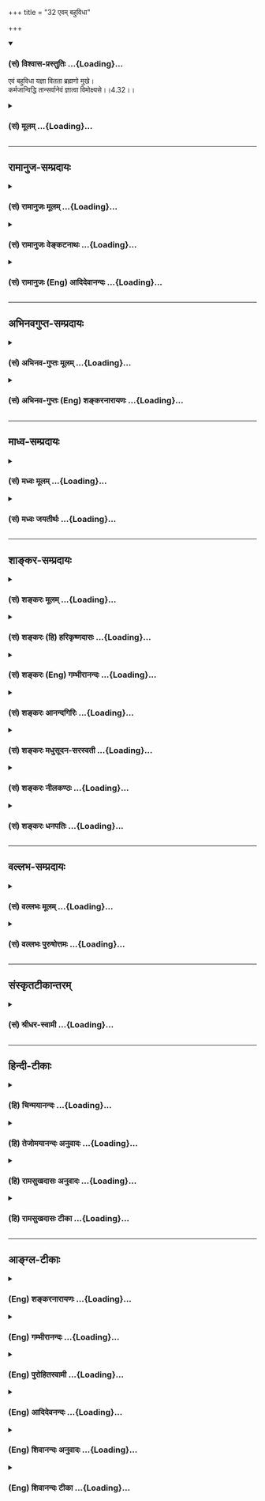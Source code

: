 +++
title = "32 एवम् बहुविधा"

+++
<div class="js_include" newlevelforh1="3" title="(सं) विश्वास-प्रस्तुतिः" unfilled url="/purANam_vaiShNavam/mahAbhAratam/06-bhIShma-parva/03-bhagavad-gItA-parva/saMskRtam/vishvAsa-prastutiH/04_jnAna-yogaH_brahmArp/32_evam_bahuvidhA.md">
<details open><summary><h3>(सं) विश्वास-प्रस्तुतिः ...{Loading}...</h3></summary>

एवं बहुविधा यज्ञा वितता ब्रह्मणो मुखे।  
कर्मजान्विद्धि तान्सर्वानेवं ज्ञात्वा विमोक्ष्यसे।।4.32।।
</details>
</div>
<div class="js_include collapsed" newlevelforh1="3" title="(सं) मूलम्" unfilled url="/purANam_vaiShNavam/mahAbhAratam/06-bhIShma-parva/03-bhagavad-gItA-parva/saMskRtam/mUlam/04_jnAna-yogaH_brahmArp/32_evam_bahuvidhA.md">
<details><summary><h3>(सं) मूलम् ...{Loading}...</h3></summary>

एवं बहुविधा यज्ञा वितता ब्रह्मणो मुखे।  
कर्मजान्विद्धि तान्सर्वानेवं ज्ञात्वा विमोक्ष्यसे।।4.32।।
</details>
</div>


_________________
## रामानुज-सम्प्रदायः
<div class="js_include collapsed" newlevelforh1="3" title="(सं) रामानुजः मूलम्" unfilled url="/purANam_vaiShNavam/mahAbhAratam/06-bhIShma-parva/03-bhagavad-gItA-parva/saMskRtam/rAmAnujaH/mUlam/04_jnAna-yogaH_brahmArp/32_evam_bahuvidhA.md">
<details><summary><h3>(सं) रामानुजः मूलम् ...{Loading}...</h3></summary>

।।4.32।।**एवं** हि **बहु**प्रकाराः कर्मयोगाः **ब्रह्मणो मुखे वितताः**
आत्मयाथात्म्यावाप्तिसाधनतया स्थिताः **तान्** उक्तलक्षणानुक्तभेदान्
कर्मयोगान् **सर्वान् कर्मजान् विद्धि।** अहरहः
अनुष्ठीयमाननित्यनैमित्तिककर्मानुष्ठानजान् विद्धि। **एवं ज्ञात्वा**
यथोक्तप्रकारेण अनुष्ठाय विमोक्ष्यसे। अन्तर्गतज्ञानतया कर्मणो
ज्ञानाकारत्वम् उक्तम् तत्र अन्तर्गतज्ञाने कर्मणि ज्ञानांशस्य एव
प्राधान्यम् आह

</details>
</div>
<div class="js_include collapsed" newlevelforh1="3" title="(सं) रामानुजः वेङ्कटनाथः" unfilled url="/purANam_vaiShNavam/mahAbhAratam/06-bhIShma-parva/03-bhagavad-gItA-parva/saMskRtam/rAmAnujaH/venkaTanAthaH/04_jnAna-yogaH_brahmArp/32_evam_bahuvidhA.md">
<details><summary><h3>(सं) रामानुजः वेङ्कटनाथः ...{Loading}...</h3></summary>

  
  
।।4.32।। एवं कर्मयोगावान्तरभेदानुपदिश्य तत्तद्भेदेऽपि साधारणानां
नित्यनैमित्तिकानां अवश्यानुष्ठेयत्वं तत्परित्यागे प्रत्यवायश्चाभिहितः
अस्यैवार्थस्योपसंहारः क्रियतेएवमिति श्लोकेन।
बहुप्रकारकर्मयोगभेदोपदेशानन्तरमेवएवं बहुविधा यज्ञाः इति वचनं
प्रकृतविषयमेव भवितुमर्हतीत्यभिप्रायेणाहएवं हि बहुप्रकाराः कर्मयोगा इति।
ब्रह्मशब्दोऽत्र यथावस्थितात्मविषयः वेदादिपरत्वे प्रकृतौचित्याभावात्।
मुखशब्दश्चोपायविषयः। आहुश्च नैघण्टुकाःमुखं तु वदने मुख्ये ताम्रे
द्वाराभ्युपाययोः इति। आत्मनः प्राप्त्युपाये कर्मयोगे अवान्तरभेदतया वितता
इत्यर्थः। तदाह आत्मयाथात्म्येति। तानिति निर्देशः
प्रस्तुतसमस्ताकारपरामर्शीसर्वानिति चाशेषावान्तरभेदसङ्ग्रह
इत्यभिप्रायेणउक्तलक्षणानुक्तभेदानित्युक्तम्। उभाभ्यां पदाभ्यां
एवंशब्दबहुविधशब्दयोरर्थोक्तिर्वा। अन्तर्भूतज्ञानतया
ज्ञानाकारत्वमुक्तलक्षणत्वम्। उक्तलक्षणानिति
वदताऽध्यायार्थतयाऽऽरम्भनिर्दिष्टेषु कर्मयोगस्वरूपाभिधानमपि कृतं भवतीति
सूचितम्। सर्वान् कर्मजान्विद्धि इति पृथग्वचनात्प्राणायामादीनां प्राधान्यं
नित्यनैमित्तिकादीनां तदर्थत्वं चाहअहरहरिति। अनेन तस्याकरणे सर्वानर्हतया
यावत्फलमनुष्ठेयत्वं प्रतिदिवसं
पापहरणेनोत्तरोत्तरसत्त्वोन्मेषहेतुत्वेनात्यन्तोपयुक्तत्वं च सूचितम्।  
  

</details>
</div>
<div class="js_include collapsed" newlevelforh1="3" title="(सं) रामानुजः (Eng) आदिदेवानन्दः" unfilled url="/purANam_vaiShNavam/mahAbhAratam/06-bhIShma-parva/03-bhagavad-gItA-parva/saMskRtam/rAmAnujaH/english/AdidevAnandaH/04_jnAna-yogaH_brahmArp/32_evam_bahuvidhA.md">
<details><summary><h3>(सं) रामानुजः (Eng) आदिदेवानन्दः ...{Loading}...</h3></summary>

4.32 Thus there are many kinds of Kamra Yoga, which are spread out for
the attainment of the Brahman. That means, they lead to the realisaion
of the true nature of the individual self. Know that all these are forms
of Karma Yoga, which have been previoulsy defined and diversified, as
born of actions. That means, know them as resulting from occasional and
obligatory rites performed day by day. Knowing thus, observing them in
the manner prescribed, you will be released. It has been stated that
actions have the form of knowledge because of the inclusion of knowledge
in them. Now Sri Krsna explains the predominance of the component of
knowledge in such actions which include knowledge within themselves.

</details>
</div>


_________________
## अभिनवगुप्त-सम्प्रदायः
<div class="js_include collapsed" newlevelforh1="3" title="(सं) अभिनव-गुप्तः मूलम्" unfilled url="/purANam_vaiShNavam/mahAbhAratam/06-bhIShma-parva/03-bhagavad-gItA-parva/saMskRtam/abhinava-guptaH/mUlam/04_jnAna-yogaH_brahmArp/32_evam_bahuvidhA.md">
<details><summary><h3>(सं) अभिनव-गुप्तः मूलम् ...{Loading}...</h3></summary>

।।4.32।। एवमिति। सर्वे च एते यज्ञा ब्रह्मणो मुखे द्वारा उपायत्वे कथिताः।
तेषु कर्मणामनुगमोऽस्तीत्येवं ज्ञात्वा त्वमपि बन्धनान्मोक्षमेष्यसि।

</details>
</div>
<div class="js_include collapsed" newlevelforh1="3" title="(सं) अभिनव-गुप्तः (Eng) शङ्करनारायणः" unfilled url="/purANam_vaiShNavam/mahAbhAratam/06-bhIShma-parva/03-bhagavad-gItA-parva/saMskRtam/abhinava-guptaH/english/shankaranArAyaNaH/04_jnAna-yogaH_brahmArp/32_evam_bahuvidhA.md">
<details><summary><h3>(सं) अभिनव-गुप्तः (Eng) शङ्करनारायणः ...{Loading}...</h3></summary>

4.32 Evam etc. All these sacrifices have been detailed in the mouth of
i.e., at the entrance to, i.e., as means to \[attain\], the Brahman. In
them there lies the practice of actions as common factor. By knowing in
this manner, you too shall attain liberation from bondage. The
speciality here is this :

</details>
</div>


_________________
## माध्व-सम्प्रदायः
<div class="js_include collapsed" newlevelforh1="3" title="(सं) मध्वः मूलम्" unfilled url="/purANam_vaiShNavam/mahAbhAratam/06-bhIShma-parva/03-bhagavad-gItA-parva/saMskRtam/madhvaH/mUlam/04_jnAna-yogaH_brahmArp/32_evam_bahuvidhA.md">
<details><summary><h3>(सं) मध्वः मूलम् ...{Loading}...</h3></summary>

।।4.32।। ब्रह्मणः परमात्मनो मुखे। अहं हि सर्वयज्ञानां भोक्ता च प्रभुरेव च
9।24 इति वक्ष्यति। मानसिकवाचिककायिककर्मजा एव हि ते सर्वे। एवं ज्ञात्वा
तानि कर्माणि कृत्वा विमोक्ष्यसे। युद्धं परित्यज्य यन्मोक्षार्थं करिष्यसि
तदपि कर्म। अतो विहितं न त्याज्यमिति भावः।

</details>
</div>
<div class="js_include collapsed" newlevelforh1="3" title="(सं) मध्वः जयतीर्थः" unfilled url="/purANam_vaiShNavam/mahAbhAratam/06-bhIShma-parva/03-bhagavad-gItA-parva/saMskRtam/madhvaH/jayatIrthaH/04_jnAna-yogaH_brahmArp/32_evam_bahuvidhA.md">
<details><summary><h3>(सं) मध्वः जयतीर्थः ...{Loading}...</h3></summary>

।।4.32।। ब्रह्मणो मुखे वितताः इत्यस्य वेदप्रतिपादिता इति व्याख्यानमसत्
मुखशब्दवैयर्थ्यादित्यभिप्रायेणाह **ब्रह्मण** इति। परमात्मनः
सर्वयज्ञभोक्तृत्वं कुतो भगवत्सम्मतं इत्यत आह **अहं ही**ति। उपासनादीनां
कर्मजत्वाभावात्कर्मजान्विद्धि तान् सर्वान् इत्ययुक्तमित्यत आह
**मानसिके**ति। अत्र विमोक्ष्यस इति सन्नन्तान्मुचः कर्मकर्तरि लट्। तस्य
प्रकृतोपयुक्ततयाऽर्थमाह **एवमि**ति। एवं ज्ञात्वाऽपि यदि सर्वेऽपि यज्ञाः
कर्मजा इति जानासि तर्हि तानि युद्धादीनि स्वविहितानि कर्माणि कृत्वैव
विमोक्ष्यसे संसारादात्मानं मोक्तुमिच्छसि। सर्वेषां कर्मजत्वज्ञाने तवैव
मोक्षार्थं युद्धादिकं कर्तव्यमितीच्छा भविष्यतीत्यर्थः। तत्कथमित्यत आह
**युद्धमि**ति। यद्येवमनेके यज्ञास्तर्हि किं कर्मात्मकेन युद्धेन
उपासनादिनैवाहं कृती स्यामित्यर्जुनस्य हार्दं ज्ञात्वा भगवतेदमुक्तम्।
**तस्यायं भावः** मोक्षार्थं यदुपासनादिकं युद्धं परित्यज्य करिष्यसि तदपि
कर्म। तथा च त्वया विहितातिक्रम एव कृतः स्यात्। न तु कर्मत्यागः। अत एवं
जानतस्तव विहितयुद्धादिकं न त्याज्यमिति बुद्धिर्भविष्यतीत्यर्थः।
विमोक्ष्यस इति लृडन्तत्वपक्षेऽयमर्थः। किं सर्वयज्ञानां
कर्मजत्वज्ञानमात्रेण मोक्षः तथा चकुरु कर्मैव 4।15 इति विधानं
व्यर्थमित्यत आह **एवमि**ति। कर्मजान्विद्धि इत्यनेन कथमर्जुनस्य
शङ्कापरिहारः इत्यत आह **युद्धमि**ति।

</details>
</div>


_________________
## शाङ्कर-सम्प्रदायः
<div class="js_include collapsed" newlevelforh1="3" title="(सं) शङ्करः मूलम्" unfilled url="/purANam_vaiShNavam/mahAbhAratam/06-bhIShma-parva/03-bhagavad-gItA-parva/saMskRtam/shankaraH/mUlam/04_jnAna-yogaH_brahmArp/32_evam_bahuvidhA.md">
<details><summary><h3>(सं) शङ्करः मूलम् ...{Loading}...</h3></summary>

।।4.32।। **एवं** यथोक्ता **बहुविधा** बहुप्रकारा **यज्ञाः वितताः**
विस्तीर्णाः **ब्रह्मणो** वेदस्य **मुखे** द्वारे वेदद्वारेण अवगम्यमानाः
ब्रह्मणो मुखे वितता उच्यन्ते तद्यथा वाचि हि प्राणं जुहुमः इत्यादयः।
**कर्मजान्** कायिकवाचिकमानसकर्मोद्भवान् **विद्धि तान् सर्वान्**
अनात्मजान् निर्व्यापारो हि आत्मा। अत **एवं ज्ञात्वा विमोक्ष्यसे**
अशुभात्। न मद्व्यापारा इमे निर्व्यापारोऽहम् उदासीन इत्येवं ज्ञात्वा
अस्मात् सम्यग्दर्शनात् मोक्ष्यसे संसारबन्धनात् इत्यर्थः।। ब्रह्मार्पणम्
इत्यादिश्लोकेन सम्यग्दर्शनस्य यज्ञत्वं संपादितम्। यज्ञाश्च अनेके
उपदिष्टाः। तैः सिद्धपुरुषार्थप्रयोजनैः ज्ञानं स्तूयते। कथम्

</details>
</div>
<div class="js_include collapsed" newlevelforh1="3" title="(सं) शङ्करः (हि) हरिकृष्णदासः" unfilled url="/purANam_vaiShNavam/mahAbhAratam/06-bhIShma-parva/03-bhagavad-gItA-parva/saMskRtam/shankaraH/hindI/harikRShNadAsaH/04_jnAna-yogaH_brahmArp/32_evam_bahuvidhA.md">
<details><summary><h3>(सं) शङ्करः (हि) हरिकृष्णदासः ...{Loading}...</h3></summary>

।।4.32।। इसी प्रकार उपर्युक्त बहुत प्रकारके यज्ञ ब्रह्मके यानी वेदके
मुखमें विस्तृत हैं। वेदद्वारा ही सब यज्ञ जाननेमें आते हैं इसी अभिप्रायसे
ब्रह्मके मुखमें विस्तारित हैं ऐसा कहा है। जैसे हम वाणीमें ही प्राणोंको
हवन करते हैं इत्यादि ( इसी तरह अन्य सब यज्ञोंका भी वेदमें विधान है )। उन
सब यज्ञोंको तू कर्मजकायिक वाचिक और मानसिक क्रियाद्वारा ही होनेवाले जान
वे यज्ञ आत्मासे होनेवाले नहीं हैं क्योंकि आत्मा हलनचलन आदि क्रियाओंसे
रहित है। सुतरां इस प्रकार जानकर तू अशुभसे मुक्त हो जायगा अर्थात् यह सब
कर्म मेरेद्वारा सम्पादित नहीं हैं मैं तो निष्क्रिय और उदासीन हूँ इस
प्रकार जानकर इस सम्यक् ज्ञानके प्रभावसे तू संसारबन्धनसे मुक्त हो जायगा।

</details>
</div>
<div class="js_include collapsed" newlevelforh1="3" title="(सं) शङ्करः (Eng) गम्भीरानन्दः" unfilled url="/purANam_vaiShNavam/mahAbhAratam/06-bhIShma-parva/03-bhagavad-gItA-parva/saMskRtam/shankaraH/english/gambhIrAnandaH/04_jnAna-yogaH_brahmArp/32_evam_bahuvidhA.md">
<details><summary><h3>(सं) शङ्करः (Eng) गम्भीरानन्दः ...{Loading}...</h3></summary>

4.32 Evam, thus; bahu-vidha yajnah, various kinds of sacrifices as
described; vitatah, lie spread; mukhe, at the mouth, at the door;
brahmanah, of the Vedas. Those which are known through the Vedas- as for
instance, 'We offer the vital force into speech', etc.-are said to be
vitatah, spread, elaborated; mukhe, at the mouth; brahmanah, of the
Vedas. Viddhi, know; tan, them; sarvan, all; to be karmajan, born of
action, accoplished through the activities of body, speech and mind, but
not born of the Self. For the Self is actionless. Hence, jnatva,
knowing; evam, thus; vimoksyase, you will become liberated from evil. By
knowing thus- 'These are not my actions; I am actionless and
detached'-You will be freed from worldly bondage as a result of this
full enlightenment. This is the purport. Through the verse beginning
with, 'The ladle is Brahman' etc., complete Illumination has been
represented as a sacrifice. And sacrifices of various kinds have been
taught. With the help of \[Some translate this as: As compared
with৷৷.-Tr.\] those (sacrifices) that are meant for accomplishing
desireable human ends, Knowledge (considered as a sacrifice) is being
extolled: How;

</details>
</div>
<div class="js_include collapsed" newlevelforh1="3" title="(सं) शङ्करः आनन्दगिरिः" unfilled url="/purANam_vaiShNavam/mahAbhAratam/06-bhIShma-parva/03-bhagavad-gItA-parva/saMskRtam/shankaraH/AnandagiriH/04_jnAna-yogaH_brahmArp/32_evam_bahuvidhA.md">
<details><summary><h3>(सं) शङ्करः आनन्दगिरिः ...{Loading}...</h3></summary>

।।4.32।। उक्तानां यज्ञानां वेदमूलकत्वेनोत्प्रेक्षानिबन्धनत्वं निरस्यति
**एवमिति। आत्मव्यापारसाध्यत्वमुक्तकर्मणामाशङ्क्य दूषयति** कर्मजानिति।
**आत्मनो निर्व्यापारत्वज्ञाने फलमाह** एवमिति। **कथं यथोक्तानां यज्ञानां
वेदस्य मुखे विस्तीर्णत्वमित्याशङ्क्याह** वेदद्वारेणेति।
**तेनावगम्यमानत्वमेवोदाहरति** तद्यथेति।**एतद्ध स्म वै तत्पूर्वे विद्वांस
आहुः इत्युपक्रम्याध्ययनाद्याक्षिप्य हेत्वाकाङ्क्षायामुक्तं** वाचि हीति।
**ज्ञानशक्तिमद्विषये क्रियाशक्तिमदुपसंहारोऽत्र विवक्षितःप्राणे वा वाचं
यो ह्येव प्रभवः स एवाप्ययः इति वाक्यमादिशब्दार्थः। ज्ञानशक्तिमतां
क्रियाशक्तिमतां चान्यान्योत्पत्तिप्रलयत्वात्तदभावे
नाध्ययनादिसिद्धिरित्यर्थः। कर्मणामात्मजन्यत्वाभावे हेतुमाह**
निर्व्यापारो हीति। **तस्य च निर्व्यापारत्वं फलवत्त्वाज्ज्ञातव्यमित्याह**
अत इति। **एवं ज्ञानमेव ज्ञापयन्नुक्तं व्यनक्ति** नेत्यादिना।

</details>
</div>
<div class="js_include collapsed" newlevelforh1="3" title="(सं) शङ्करः मधुसूदन-सरस्वती" unfilled url="/purANam_vaiShNavam/mahAbhAratam/06-bhIShma-parva/03-bhagavad-gItA-parva/saMskRtam/shankaraH/madhusUdana-sarasvatI/04_jnAna-yogaH_brahmArp/32_evam_bahuvidhA.md">
<details><summary><h3>(सं) शङ्करः मधुसूदन-सरस्वती ...{Loading}...</h3></summary>

।।4.32।। किं त्वया स्वोत्प्रेक्षामात्रेणैवमुच्यते नहि वेद एवात्र
प्रमाणमित्याह एवं यथोक्ता बहुविधा बहुप्रकारा यज्ञाः
सर्ववैदिकश्रेयःसाधनरूपा वितता विस्तृताः ब्रह्मणो वेदस्य मुखे द्वारे
वेदद्वारेणैव तेऽवगता इत्यर्थः। वेदवाक्यानि तु प्रत्येकं
विस्तरभयान्नोदाह्नियन्ते। कर्मजान्कायिकवाचिकमानसकर्मोद्भवान्विद्धि
जानीहि तान्सर्वान्यज्ञान्नात्मजान्। निर्व्यापारो ह्यात्मा न तद्व्यापारा
एते किंतु निर्व्यापारोऽहमुदासीन इत्येवं ज्ञात्वा विमोक्ष्यसे।
अस्मात्संसारबन्धनादिति शेषः।

</details>
</div>
<div class="js_include collapsed" newlevelforh1="3" title="(सं) शङ्करः नीलकण्ठः" unfilled url="/purANam_vaiShNavam/mahAbhAratam/06-bhIShma-parva/03-bhagavad-gItA-parva/saMskRtam/shankaraH/nIlakaNThaH/04_jnAna-yogaH_brahmArp/32_evam_bahuvidhA.md">
<details><summary><h3>(सं) शङ्करः नीलकण्ठः ...{Loading}...</h3></summary>

।।4.32।।**एवमिति।** ब्रह्मणो वेदस्य मुखे द्वारे। वेदद्वारेणैव वितता
विस्तारिताः। गुरुभिरुपदिष्टा इत्यर्थः।
कर्मजान्कायिकवाचिकमानसिककर्मजान्नतु नैष्कर्म्यरूपान्। एवं
ज्ञात्वास्मादशुभान्मोक्ष्यसे। तत्त्वज्ञानोत्पत्तिद्वारेणेत्यर्थः।

</details>
</div>
<div class="js_include collapsed" newlevelforh1="3" title="(सं) शङ्करः धनपतिः" unfilled url="/purANam_vaiShNavam/mahAbhAratam/06-bhIShma-parva/03-bhagavad-gItA-parva/saMskRtam/shankaraH/dhanapatiH/04_jnAna-yogaH_brahmArp/32_evam_bahuvidhA.md">
<details><summary><h3>(सं) शङ्करः धनपतिः ...{Loading}...</h3></summary>

।।4.32।। उक्तानां यज्ञानां वेदमूलत्वेनाप्रामाण्यशङ्का वारयति **एवमिति।**
बहुविधा बहुप्रकारा यज्ञाः ब्रह्मणो वेदस्य मुखे द्वारे वितता विस्तीर्णाः
वेदद्वारेणावगम्यमानाः तान्सर्वान्कायिकवाचिकमानसकर्मोद्भवान् विद्धि।
निर्व्यापारो ह्यात्मा न ममात्मस्वरुपस्योदासीनस्य व्यापारा एते इत्येवं
ज्ञात्वाऽस्मात्संसारबन्धनान्मोक्ष्यसे।

</details>
</div>


_________________
## वल्लभ-सम्प्रदायः
<div class="js_include collapsed" newlevelforh1="3" title="(सं) वल्लभः मूलम्" unfilled url="/purANam_vaiShNavam/mahAbhAratam/06-bhIShma-parva/03-bhagavad-gItA-parva/saMskRtam/vallabhaH/mUlam/04_jnAna-yogaH_brahmArp/32_evam_bahuvidhA.md">
<details><summary><h3>(सं) वल्लभः मूलम् ...{Loading}...</h3></summary>

।।4.32।। एवं च वेदे प्रारम्भ एव बहुविधा यज्ञा वितताः तानि धर्माणि
प्रथमान्यासन् ऋक्सं.8।6।19।6यजुस्सं.31।16 यज्ञेन यज्ञमयजन्त देवाः
विश्वसृजो वै सत्त्रमासते इत्यादौ कर्मजान् स्वक्रियानिर्वर्त्यान्
वेदोक्तान् यज्ञपदवाच्यानवधारय एवं ज्ञात्वा मोक्ष्यसे। दुःखाभावः सुखं
चेति पुरुषार्थद्वयं मतम्। मोक्षः कामस्तयोरङ्गं इति वाक्यान्मोक्षस्तव
भवष्यतीति भावः।

</details>
</div>
<div class="js_include collapsed" newlevelforh1="3" title="(सं) वल्लभः पुरुषोत्तमः" unfilled url="/purANam_vaiShNavam/mahAbhAratam/06-bhIShma-parva/03-bhagavad-gItA-parva/saMskRtam/vallabhaH/puruShottamaH/04_jnAna-yogaH_brahmArp/32_evam_bahuvidhA.md">
<details><summary><h3>(सं) वल्लभः पुरुषोत्तमः ...{Loading}...</h3></summary>

  
  
।।4.32।। नन्वेवं बहुप्रकारयज्ञस्वरूपोक्त्या मया किं कार्यं इत्याशङ्क्याह
एवमिति। एवं बहुविधाः पूर्वोक्तप्रकारेण बहुप्रकारा यज्ञा मदंशकाः ब्रह्मणो
वेदस्य मुखे वितताः निस्सृताः तान् सर्वान् कर्मजान् एतत्क्रियोत्पन्नान्
विद्धि जानीहि। एवं तान् ज्ञात्वा विमोक्ष्यसे
मत्प्राप्तिप्रतिबन्धैर्मुक्तो भविष्यसीत्यर्थः। मया तव
वेदाद्युक्तत्वाद्यज्ञादिकर्मसु आसक्त्यभावार्थमेवं बहुप्रकारका यज्ञा
उक्ता इति भावः।  
  

</details>
</div>


_________________
## संस्कृतटीकान्तरम्
<div class="js_include collapsed" newlevelforh1="3" title="(सं) श्रीधर-स्वामी" unfilled url="/purANam_vaiShNavam/mahAbhAratam/06-bhIShma-parva/03-bhagavad-gItA-parva/saMskRtam/shrIdhara-svAmI/04_jnAna-yogaH_brahmArp/32_evam_bahuvidhA.md">
<details><summary><h3>(सं) श्रीधर-स्वामी ...{Loading}...</h3></summary>

।।4.32।। ज्ञानयज्ञं स्तोतुमुक्तान्यज्ञानुपसंहरति **एवमिति।** ब्रह्मणो
वेदस्य मुखे वितताः। वेदेन साक्षाद्विहिता इत्यर्थः। तथापि
तान्सर्वान्वाङ्मनःकायकर्मजनितानात्मस्वरूपसंस्पर्शरहितान्विद्धि जानीहि।
आत्मनः कर्मागोचरत्वादेवं ज्ञात्वा ज्ञाननिष्ठः सन्संसाराद्विमुक्तो
भविष्यसि।

</details>
</div>


_________________
## हिन्दी-टीकाः
<div class="js_include collapsed" newlevelforh1="3" title="(हि) चिन्मयानन्दः" unfilled url="/purANam_vaiShNavam/mahAbhAratam/06-bhIShma-parva/03-bhagavad-gItA-parva/hindI/chinmayAnandaH/04_jnAna-yogaH_brahmArp/32_evam_bahuvidhA.md">
<details><summary><h3>(हि) चिन्मयानन्दः ...{Loading}...</h3></summary>

।।4.32।। जगत् में देखा जाता है कि दो विभिन्न कर्मों के फल भी भिन्नभिन्न
होते हैं। अत इन बारह यज्ञकर्मों के फल भी विभिन्न होने चाहिए। यह दर्शाने
के लिये कि इनमें भेद प्रतीत होते हुए भी सब का लक्ष्य एक ही है यहाँ कहा
है कि इस प्रकार बहुत से यज्ञ ब्रह्मा के मुख में फैले हुए है इसका
तात्पर्य है कि सभी यज्ञों का लक्ष्य ब्रह्म ही है। सभी राजमार्ग राजधानी
को ही जाते हैं। उन सबको कर्मों से उत्पन्न हुए जानो भगवान् के इस कथन से दो
अभिप्राय हैं (क) वेदों में उपदिष्ट इन साधनों का अभ्यास प्रयत्नपूर्वक
करना चाहिये। भगवान् अर्जुन को स्मरण दिलाते हैं कि यदि वह आत्मविकास का
इच्छुक है तो कर्म अपरिहार्य है। तथा (ख) ये सब यज्ञ केवल साधन हैं साध्य
नहीं। हमारा लक्ष्य है पूर्णत्व की स्थिति जबकि कर्म उस पूर्णस्वरूप के
अज्ञान से उत्पन्न इच्छाओं के कारण ही होते हैं। इस प्रकार जानकर तुम मुक्त
हो जाओगे जानने का अर्थ बौद्धिक स्तर पर न होकर साक्षात् आत्मानुभूति से
है। सम्यक् ज्ञान को ज्ञानयज्ञ कहा गया था। तत्पश्चात् अनेक प्रकार के
यज्ञों का वर्णन किया गया है। अब अन्य यज्ञों की अपेक्षा ज्ञानयज्ञ की
विशेषता बताते हुए उसकी प्रशंसा करते हैं।

</details>
</div>
<div class="js_include collapsed" newlevelforh1="3" title="(हि) तेजोमयानन्दः अनुवादः" unfilled url="/purANam_vaiShNavam/mahAbhAratam/06-bhIShma-parva/03-bhagavad-gItA-parva/hindI/tejomayAnandaH/anuvAdaH/04_jnAna-yogaH_brahmArp/32_evam_bahuvidhA.md">
<details><summary><h3>(हि) तेजोमयानन्दः अनुवादः ...{Loading}...</h3></summary>

।।4.32।। ऐसे अनेक प्रकार के यज्ञों का ब्रह्मा के मुख अर्थात् वेदों में
प्रसार है अर्थात् वर्णित हैं। उन सब को कर्मों से उत्पन्न हुए जानो; इस
प्रकार जानकर तुम मुक्त हो जाओगे।।

</details>
</div>
<div class="js_include collapsed" newlevelforh1="3" title="(हि) रामसुखदासः अनुवादः" unfilled url="/purANam_vaiShNavam/mahAbhAratam/06-bhIShma-parva/03-bhagavad-gItA-parva/hindI/rAmasukhadAsaH/anuvAdaH/04_jnAna-yogaH_brahmArp/32_evam_bahuvidhA.md">
<details><summary><h3>(हि) रामसुखदासः अनुवादः ...{Loading}...</h3></summary>

।।4.32।। इस प्रकार और भी बहुत तरहके यज्ञ वेदकी वाणीमें विस्तारसे कहे गये
हैं। उन सब यज्ञोंको तू कर्मजन्य जान। इस प्रकार जानकर यज्ञ करनेसे तू
(कर्मबन्धनसे) मुक्त हो जायगा।

</details>
</div>
<div class="js_include collapsed" newlevelforh1="3" title="(हि) रामसुखदासः टीका" unfilled url="/purANam_vaiShNavam/mahAbhAratam/06-bhIShma-parva/03-bhagavad-gItA-parva/hindI/rAmasukhadAsaH/TIkA/04_jnAna-yogaH_brahmArp/32_evam_bahuvidhA.md">
<details><summary><h3>(हि) रामसुखदासः टीका ...{Loading}...</h3></summary>

।।4.32।।***व्याख्या--*'एवं बहुविधा यज्ञा वितता ब्रह्मणो
मुखे'--**चौबीसवेंसे तीसवें श्लोकतक जिन बारह यज्ञोंका वर्णन किया गया है,
उनके सिवाय और भी अनेक प्रकारके यज्ञोंका वेदकी वाणीमें विस्तारसे वर्णन
किया गया है। कारण कि साधकोंकी प्रकृतिके अनुसार उनकी निष्ठाएँ भी अलग-अलग
होती हैं और तदनुसार उनके साधन भी अलग-अलग होते हैं।  
  
वेदोंमें सकाम अनुष्ठानोंका भी विस्तारसे वर्णन किया गया है। परन्तु उन
सबसे नाशवान् फलकी ही प्राप्ति होती है, अविनाशीकी नहीं। इसलिये वेदोंमें
वर्णित सकाम अनुष्ठान करनेवाले मनुष्य स्वर्गलोकको जाते हैं और पुण्य क्षीण
होनेपर पुनः मृत्युलोकमें आ जाते हैं। इस प्रकार वे जन्म-मरणके बन्धनमें
पड़े रहते हैं (गीता 9। 21)। परन्तु यहाँ उन सकाम अनुष्ठानोंकी बात नहीं
कही गयी है। यहाँ निष्कामकर्मरूप उन यज्ञोंकी बात कही गयी है, जिनके
अनुष्ठानसे परमात्माकी प्राप्ति होती है--**'यान्ति ब्रह्म सनातनम्'**
(गीता 4। 31)। वेदोंमें केवल स्वर्गप्राप्तिके साधनरूप सकाम अनुष्ठानोंका ही
वर्णन हो, ऐसी बात नहीं है। उनमें परमात्मप्राप्तिके साधनरूप श्रवण, मनन,
निदिध्यासन, प्राणायाम, समाधि आदि अनुष्ठानोंका भी वर्णन हुआ है। उपर्युक्त
पदोंमें उन्हींका लक्ष्य है। तीसरे अध्यायके चौदहवें-पंद्रहवें श्लोकोंमें
कहा गया है कि यज्ञ वेदसे उत्पन्न हुए हैं और सर्वव्यापी परमात्मा उन
यज्ञोंमें नित्य प्रतिष्ठित (विराजमान) हैं। यज्ञोंमें परमात्मा नित्य
प्रतिष्ठित रहनेसे उन यज्ञोंका अनुष्ठान केवल परमात्मतत्त्वकी प्राप्तिके
लिये ही करना चाहिये।

</details>
</div>


_________________
## आङ्ग्ल-टीकाः
<div class="js_include collapsed" newlevelforh1="3" title="(Eng) शङ्करनारायणः" unfilled url="/purANam_vaiShNavam/mahAbhAratam/06-bhIShma-parva/03-bhagavad-gItA-parva/english/shankaranArAyaNaH/04_jnAna-yogaH_brahmArp/32_evam_bahuvidhA.md">
<details><summary><h3>(Eng) शङ्करनारायणः ...{Loading}...</h3></summary>

4.32. Thus, sacrifices of many varieties have been elaborated in the
mouth of the Brahman. Know them all as having sprung from actions. By
knowing thus you shall be liberated.

</details>
</div>
<div class="js_include collapsed" newlevelforh1="3" title="(Eng) गम्भीरानन्दः" unfilled url="/purANam_vaiShNavam/mahAbhAratam/06-bhIShma-parva/03-bhagavad-gItA-parva/english/gambhIrAnandaH/04_jnAna-yogaH_brahmArp/32_evam_bahuvidhA.md">
<details><summary><h3>(Eng) गम्भीरानन्दः ...{Loading}...</h3></summary>

4.32 Thus, various kinds of sacrifices lie spread at the mouth of the
Vedas. Know them all to be born of action. Knowing thus, you will become
liberated.

</details>
</div>
<div class="js_include collapsed" newlevelforh1="3" title="(Eng) पुरोहितस्वामी" unfilled url="/purANam_vaiShNavam/mahAbhAratam/06-bhIShma-parva/03-bhagavad-gItA-parva/english/purohitasvAmI/04_jnAna-yogaH_brahmArp/32_evam_bahuvidhA.md">
<details><summary><h3>(Eng) पुरोहितस्वामी ...{Loading}...</h3></summary>

4.32 In this way other sacrifices too may be undergone for the Spirit's
sake. Know thou that they all depend on action. Knowing this, thou shalt
be free.

</details>
</div>
<div class="js_include collapsed" newlevelforh1="3" title="(Eng) आदिदेवनन्दः" unfilled url="/purANam_vaiShNavam/mahAbhAratam/06-bhIShma-parva/03-bhagavad-gItA-parva/english/AdidevanandaH/04_jnAna-yogaH_brahmArp/32_evam_bahuvidhA.md">
<details><summary><h3>(Eng) आदिदेवनन्दः ...{Loading}...</h3></summary>

4.32 Thus many forms of sacrifices have been spread out as means of
reaching Brahman (individual self in its own nature). Know that all
these born of actions. Knowing thus, you shall be free.

</details>
</div>
<div class="js_include collapsed" newlevelforh1="3" title="(Eng) शिवानन्दः अनुवादः" unfilled url="/purANam_vaiShNavam/mahAbhAratam/06-bhIShma-parva/03-bhagavad-gItA-parva/english/shivAnandaH/anuvAdaH/04_jnAna-yogaH_brahmArp/32_evam_bahuvidhA.md">
<details><summary><h3>(Eng) शिवानन्दः अनुवादः ...{Loading}...</h3></summary>

4.32 Thus, manifold sacrifices are spread out before Brahman (literally)
at the mouth or face of Brahman). Know them all as born of action and
thus knowing, thou shalt be liberated.

</details>
</div>
<div class="js_include collapsed" newlevelforh1="3" title="(Eng) शिवानन्दः टीका" unfilled url="/purANam_vaiShNavam/mahAbhAratam/06-bhIShma-parva/03-bhagavad-gItA-parva/english/shivAnandaH/TIkA/04_jnAna-yogaH_brahmArp/32_evam_bahuvidhA.md">
<details><summary><h3>(Eng) शिवानन्दः टीका ...{Loading}...</h3></summary>

4.32 एवम् thus; बहुविधाः manifold; यज्ञाः sacrifices; वितताः are spread;
ब्रह्मणः of Brahman (or of the Veda); मुखे in the face; कर्मजान् born of
action; विद्धि know (thou); तान् them; सर्वान् all; एवम् thus; ज्ञात्वा
having known; विमोक्ष्यसे thou shalt be liberated.Commentary The word
Brahmanah has also been interpreted to mean In the Vedas.Various kinds
of sacrifices are spread out at the mouth of Brahman; i.e.; they are
known from the Vedas. Know that they are born of action; because the
Self is beyond action. If you realise that these actions do not concern
me; they are not my actin; and I am actionless; you will surely be
liberated from the bondage of Samsara by this right knowledge.
(Cf.IX.27XIII.15)

</details>
</div>
